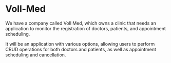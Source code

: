 # Voll-Med

We have a company called Voll Med, which owns a clinic that needs an application to monitor the registration of doctors, patients, and appointment scheduling.

It will be an application with various options, allowing users to perform CRUD operations for both doctors and patients, as well as appointment scheduling and cancellation.
